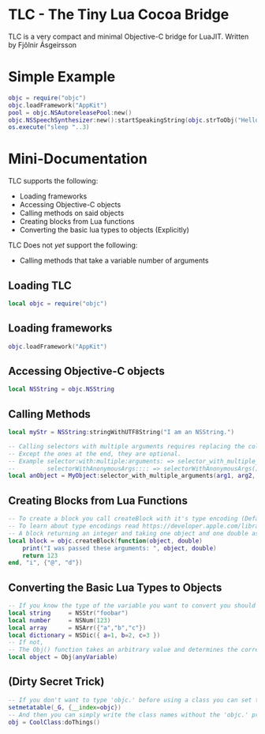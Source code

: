 # TLC - The Tiny Lua Cocoa Bridge

TLC is a very compact and minimal Objective-C bridge for LuaJIT.
Written by Fjõlnir Ásgeirsson <fjolnir at asgeirsson dot is>

# Simple Example
```lua
objc = require("objc")
objc.loadFramework("AppKit")
pool = objc.NSAutoreleasePool:new()
objc.NSSpeechSynthesizer:new():startSpeakingString(objc.strToObj("Hello From Lua!"))
os.execute("sleep "..3)
```

# Mini-Documentation

TLC supports the following:
 * Loading frameworks
 * Accessing Objective-C objects
 * Calling methods on said objects
 * Creating blocks from Lua functions
 * Converting the basic lua types to objects (Explicitly)

TLC Does not *yet* support the following:
 * Calling methods that take a variable number of arguments

## Loading TLC
```lua
local objc = require("objc")
```
## Loading frameworks
```lua
objc.loadFramework("AppKit")
```

## Accessing Objective-C objects
```lua
local NSString = objc.NSString
```

## Calling Methods
```lua
local myStr = NSString:stringWithUTF8String("I am an NSString.")

-- Calling selectors with multiple arguments requires replacing the colons with underscores
-- Except the ones at the end, they are optional.
-- Example selector:with:multiple:arguments: => selector_with_multiple_arguments()
--         selectorWithAnonymousArgs:::: => selectorWithAnonymousArgs()
local anObject = MyObject:selector_with_multiple_arguments(arg1, arg2, arg3, arg4)
```
## Creating Blocks from Lua Functions
```lua
-- To create a block you call createBlock with it's type encoding (Default being void return and no argument)
-- To learn about type encodings read https://developer.apple.com/library/mac/#documentation/Cocoa/Conceptual/ObjCRuntimeGuide/Articles/ocrtTypeEncodings.html
-- A block returning an integer and taking one object and one double as arguments
local block = objc.createBlock(function(object, double)
	print("I was passed these arguments: ", object, double)
	return 123
end, "i", {"@", "d"})
```

## Converting the Basic Lua Types to Objects
```lua
-- If you know the type of the variable you want to convert you should use these functions
local string     = NSStr("foobar")
local number     = NSNum(123)
local array      = NSArr({"a","b","c"})
local dictionary = NSDic({ a=1, b=2, c=3 })
-- If not,
-- The Obj() function takes an arbitrary value and determines the correct class to convert it to
local object = Obj(anyVariable)
```

## (Dirty Secret Trick)
```lua
-- If you don't want to type 'objc.' before using a class you can set the global namespace to use it as a fallback
setmetatable(_G, {__index=objc})
-- And then you can simply write the class names without the 'objc.' prefix
obj = CoolClass:doThings()
```

